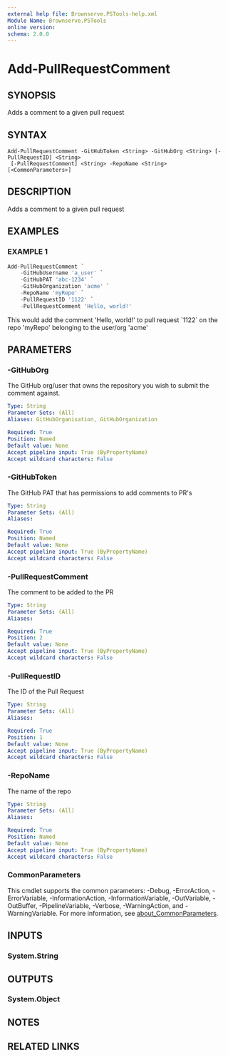 ```yaml
---
external help file: Brownserve.PSTools-help.xml
Module Name: Brownserve.PSTools
online version:
schema: 2.0.0
---
```


# Add-PullRequestComment

## SYNOPSIS
Adds a comment to a given pull request

## SYNTAX

```
Add-PullRequestComment -GitHubToken <String> -GitHubOrg <String> [-PullRequestID] <String>
 [-PullRequestComment] <String> -RepoName <String> [<CommonParameters>]
```

## DESCRIPTION
Adds a comment to a given pull request

## EXAMPLES

### EXAMPLE 1
```powershell
Add-PullRequestComment `
    -GitHubUsername 'a_user' `
    -GitHubPAT 'abc-1234' `
    -GitHubOrganization 'acme' `
    -RepoName 'myRepo' `
    -PullRequestID '1122' `
    -PullRequestComment 'Hello, world!'
```

This would add the comment 'Hello, world!' to pull request \`1122\` on the repo 'myRepo' belonging to the user/org 'acme'

## PARAMETERS

### -GitHubOrg
The GitHub org/user that owns the repository you wish to submit the comment against.

```yaml
Type: String
Parameter Sets: (All)
Aliases: GitHubOrganisation, GitHubOrganization

Required: True
Position: Named
Default value: None
Accept pipeline input: True (ByPropertyName)
Accept wildcard characters: False
```

### -GitHubToken
The GitHub PAT that has permissions to add comments to PR's

```yaml
Type: String
Parameter Sets: (All)
Aliases:

Required: True
Position: Named
Default value: None
Accept pipeline input: True (ByPropertyName)
Accept wildcard characters: False
```

### -PullRequestComment
The comment to be added to the PR

```yaml
Type: String
Parameter Sets: (All)
Aliases:

Required: True
Position: 2
Default value: None
Accept pipeline input: True (ByPropertyName)
Accept wildcard characters: False
```

### -PullRequestID
The ID of the Pull Request

```yaml
Type: String
Parameter Sets: (All)
Aliases:

Required: True
Position: 1
Default value: None
Accept pipeline input: True (ByPropertyName)
Accept wildcard characters: False
```

### -RepoName
The name of the repo

```yaml
Type: String
Parameter Sets: (All)
Aliases:

Required: True
Position: Named
Default value: None
Accept pipeline input: True (ByPropertyName)
Accept wildcard characters: False
```

### CommonParameters
This cmdlet supports the common parameters: -Debug, -ErrorAction, -ErrorVariable, -InformationAction, -InformationVariable, -OutVariable, -OutBuffer, -PipelineVariable, -Verbose, -WarningAction, and -WarningVariable. For more information, see [about_CommonParameters](http://go.microsoft.com/fwlink/?LinkID=113216).

## INPUTS

### System.String
## OUTPUTS

### System.Object
## NOTES

## RELATED LINKS
